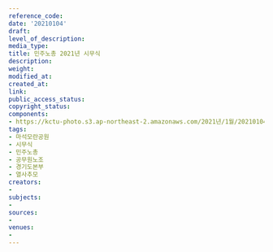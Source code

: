 ```yaml
---
reference_code: 
date: '20210104'
draft: 
level_of_description: 
media_type: 
title: 민주노총 2021년 시무식
description: 
weight: 
modified_at: 
created_at: 
link: 
public_access_status: 
copyright_status: 
components:
- https://kctu-photo.s3.ap-northeast-2.amazonaws.com/2021년/1월/20210104-민주노총+2021년+시무식_마석모란공원_시무식_민주노총_공무원노조_경기도본부_열사추모/_5D30032.jpg
tags:
- 마석모란공원
- 시무식
- 민주노총
- 공무원노조
- 경기도본부
- 열사추모
creators:
- 
subjects:
- 
sources:
- 
venues:
- 
---
```

